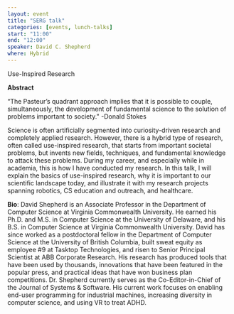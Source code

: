 ```yaml
---
layout: event
title: "SERG talk"
categories: [events, lunch-talks]
start: "11:00"
end: "12:00"
speaker: David C. Shepherd
where: Hybrid
---
```


Use-Inspired Research

**Abstract**

“The Pasteur’s quadrant approach implies that it is possible to couple, simultaneously, the development of fundamental science to the solution of problems important to society."
-Donald Stokes

Science is often artificially segmented into curiosity-driven research and completely applied research. However, there is a hybrid type of research, often called use-inspired research, that starts from important societal problems, but invents new fields, techniques, and fundamental knowledge to attack these problems. During my career, and especially while in academia, this is how I have conducted my research. In this talk, I will explain the basics of use-inspired research, why it is important to our scientific landscape today, and illustrate it with my research projects spanning robotics, CS education and outreach, and healthcare.  

**Bio**:
David Shepherd is an Associate Professor in the Department of Computer Science at Virginia Commonwealth University.  He earned his Ph.D. and M.S. in Computer Science at the University of Delaware, and his B.S. in Computer Science at Virginia Commonwealth University.  David has since worked as a postdoctoral fellow in the Department of Computer Science at the University of British Columbia, built sweat equity as employee #9 at Tasktop Technologies, and risen to Senior Principal Scientist at ABB Corporate Research.  His research has produced tools that have been used by thousands, innovations that have been featured in the popular press, and practical ideas that have won business plan competitions.  Dr. Shepherd currently serves as the Co-Editor-in-Chief of the Journal of Systems & Software. His current work focuses on enabling end-user programming for industrial machines, increasing diversity in computer science, and using VR to treat ADHD. 
